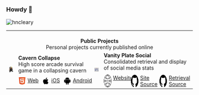 ### Howdy 👋

<p align="left">
  <img
    src="https://komarev.com/ghpvc/?username=hncleary"
    alt="hncleary"
  />
</p>
<table align="center">
    <tr>
        <td colspan="4" align="center">
          <br>
            <b>
              Public Projects
            </b>
          <br>
          Personal projects currently published online
        </td>
    </tr>
    <tr>
        <td align="right">
          <img src="./grayson-grappler.png" style="width:60px">
        </td>
        <td>
          <b>
            Cavern Collapse
          </b>
          <br>
          <div>
          High score arcade survival game in a collapsing cavern
          </div>
          <div style="display:flex;flex-direction:row;gap:15px;margin-top:5px">
            <!-- Links to platforms its published on -->
            <a href="https://www.newgrounds.com/portal/view/860822" style="display:flex;flex-direction:row;gap:5px;margin-top:5px">
              <img src="./html5.png" style="width:20px">
              Web
            </a>
            <a href="https://apps.apple.com/us/app/cavern-collapse/id6451268649" style="display:flex;flex-direction:row;gap:5px;margin-top:5px">
              <img src="./apple.png" style="width:20px">
              iOS
            </a>
            <a href="https://play.google.com/store/apps/details?id=cyranek.com.cyranek.caverncollapse&hl=en_US&gl=US" style="display:flex;flex-direction:row;gap:5px;margin-top:5px">
              <img src="./android.svg" style="width:20px">
              Android
            </a>
          </div>
        </td>
        <td align="right">
          <img src="./vps-logo.png" style="width:60px">
        </td>
        <td>
        <b> Vanity Plate Social </b>
        <br>
        <div>
          Consolidated retrieval and display of social media stats
        </div>
        <div style="display:flex;flex-direction:row;gap:15px;margin-top:5px">
          <!-- Links to platforms its published on -->
          <a href="http://vanityplate.social/" style="display:flex;flex-direction:row;gap:5px;margin-top:5px">
            <img src="./globe.png" style="width:20px">
            Website
          </a>
          <a href="https://github.com/hncleary/vanity-plate-ng" style="display:flex;flex-direction:row;gap:5px;margin-top:5px">
            <img src="./github.png" style="width:20px">
            Site Source
          </a>
          <a href="https://github.com/hncleary/vanity-plate-pr" style="display:flex;flex-direction:row;gap:5px;margin-top:5px">
            <img src="./github.png" style="width:20px">
            Retrieval Source
          </a>
          </div>
        </td>
    </tr>
</table>
&nbsp;
